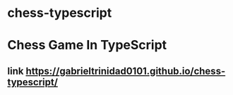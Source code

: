 # chess-typescript
# Chess Game In TypeScript
## link https://gabrieltrinidad0101.github.io/chess-typescript/
